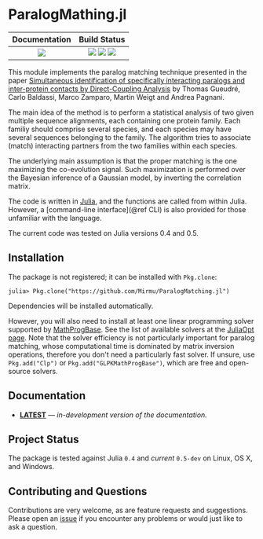 # ParalogMathing.jl

| **Documentation**                       | **Build Status**                                                                                |
|:---------------------------------------:|:-----------------------------------------------------------------------------------------------:|
| [![][docs-latest-img]][docs-latest-url] | [![][travis-img]][travis-url] [![][appveyor-img]][appveyor-url] [![][codecov-img]][codecov-url] |

This module implements the paralog matching technique presented in the paper
[Simultaneous identification of specifically interacting paralogs and
inter-protein contacts by Direct-Coupling Analysis](http://arxiv.org/abs/1605.03745)
by Thomas Gueudré, Carlo Baldassi, Marco Zamparo, Martin Weigt and Andrea Pagnani.

The main idea of the method is to perform a statistical analysis of two given
multiple sequence alignments, each containing one protein family. Each familiy should
comprise several species, and each species may have several sequences belonging to the
family. The algorithm tries to associate (match) interacting partners from the two families
within each species.

The underlying main assumption is that the proper matching is the one maximizing the
co-evolution signal. Such maximization is performed over the Bayesian inference of a
Gaussian model, by inverting the correlation matrix.

The code is written in [Julia](http://julialang.org), and the functions are called
from within Julia. However, a [command-line interface](@ref CLI) is also provided for
those unfamiliar with the language.

The current code was tested on Julia versions 0.4 and 0.5.

## Installation

The package is not registered; it can be installed with `Pkg.clone`:

```
julia> Pkg.clone("https://github.com/Mirmu/ParalogMatching.jl")
```

Dependencies will be installed automatically.

However, you will also need to install at least one linear programming solver supported by
[MathProgBase](http://mathprogbasejl.readthedocs.io/en/latest/).
See the list of available solvers at the [JuliaOpt page](http://www.juliaopt.org/#packages).
Note that the solver efficiency is not particularly important for paralog matching, whose computational time
is dominated by matrix inversion operations, therefore you don't need a particularly fast solver. If unsure,
use `Pkg.add("Clp")` or `Pkg.add("GLPKMathProgBase")`, which are free and open-source solvers.

## Documentation

- [**LATEST**][docs-latest-url] &mdash; *in-development version of the documentation.*

## Project Status

The package is tested against Julia `0.4` and *current* `0.5-dev` on Linux, OS X, and Windows.

## Contributing and Questions

Contributions are very welcome, as are feature requests and suggestions. Please open an
[issue][issues-url] if you encounter any problems or would just like to ask a question.

[docs-latest-img]: https://img.shields.io/badge/docs-latest-blue.svg
[docs-latest-url]: https://Mirmu.github.io/ParalogMatching.jl/latest

[travis-img]: https://travis-ci.org/Mirmu/ParalogMatching.jl.svg?branch=master
[travis-url]: https://travis-ci.org/Mirmu/ParalogMatching.jl

[appveyor-img]: https://ci.appveyor.com/api/projects/status/x9jkws1l4xd8q4wy/branch/master?svg=true
[appveyor-url]: https://ci.appveyor.com/project/Mirmu/paralogmatching-jl/branch/master

[codecov-img]: https://codecov.io/gh/Mirmu/ParalogMatching.jl/branch/master/graph/badge.svg
[codecov-url]: https://codecov.io/gh/Mirmu/ParalogMatching.jl

[issues-url]: https://github.com/Mirmu/ParalogMatching.jl/issues
